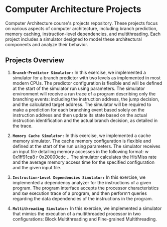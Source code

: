 # Computer Architecture Projects
Computer Architecture course's projects repository.
These projects focus on various aspects of computer architecture, including branch prediction, memory caching, instruction-level dependencies, and multithreading.
Each project includes a simulator designed to model these architectural components and analyze their behavior.

## Projects Overview

1. **`Branch-Predictor Simulator:`**
In this exercise, we implemented a simulator for a branch predictor with two levels as implemented in most modern CPUs.
The predictor configuration is flexible and will be defined at the start of the simulator run using parameters.
The simulator environment will receive a run trace of a program describing only the branching events:
including the instruction address, the jump decision, and the calculated target address.
The simulator will be required to make a prediction for each branching event based solely on the instruction address and then
update its state based on the actual instruction identification and the actual branch decision, as detailed in the trace.


2. **`Memory Cache Simulator:`**
In this exercise, we implemented a cache memory simulator. The cache memory configuration is flexible and defined at the start of the run using parameters.
The simulator receives an input file detailing memory accesses in the following format:
w 0x1ff91ca8
r 0x20000cdc
..
The simulator calculates the Hit/Miss rate and the average memory access time for the specified configuration and the given input file.


3. **`Instruction-Level Dependencies Simulator:`**
In this exercise, we implemented a dependency analyzer for the instructions of a given program.
The program interface accepts the processor characteristics and שמ execution trace of a program, and then performד queries regarding the data
dependencies of the instructions in the program.


4. **`Multithreading Simulator:`**
In this exercise, we implemented a simulator that mimics the execution of a multithreaded processor in two configurations:
Block Multithreading and Fine-grained Multithreading.
